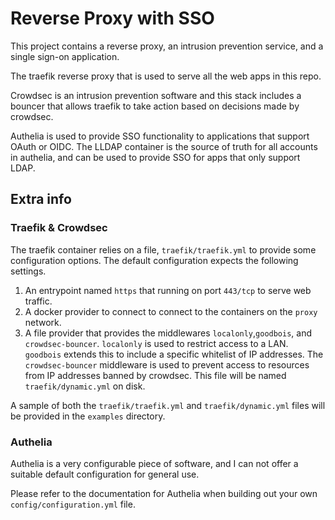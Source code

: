 # Reverse Proxy with SSO
This project contains a reverse proxy, an intrusion prevention service, and a single sign-on application.

The traefik reverse proxy that is used to serve all the web apps in this repo.

Crowdsec is an intrusion prevention software and this stack includes a
bouncer that allows traefik to take action based on decisions made by crowdsec.

Authelia is used to provide SSO functionality to applications that support OAuth or OIDC.
The LLDAP container is the source of truth for all accounts in authelia, and can
be used to provide SSO for apps that only support LDAP.

## Extra info
### Traefik & Crowdsec
The traefik container relies on a file, `traefik/traefik.yml` to provide
some configuration options. The default configuration expects the following settings.
1. An entrypoint named `https` that running on port `443/tcp` to serve web traffic.
2. A docker provider to connect to connect to the containers on the `proxy` network.
3. A file provider that provides the middlewares `localonly`,`goodbois`, and `crowdsec-bouncer`. `localonly` is used to restrict access to a LAN. `goodbois` extends this to include a specific whitelist of IP addresses. The `crowdsec-bouncer` middleware is used to prevent access to resources from IP addresses banned by crowdsec. This file will be named `traefik/dynamic.yml` on disk.

A sample of both the `traefik/traefik.yml` and `traefik/dynamic.yml` files will be provided in the `examples` directory.

### Authelia
Authelia is a very configurable piece of software, and I can not offer a suitable default configuration for general use.

Please refer to the documentation for Authelia when building out your own `config/configuration.yml` file.